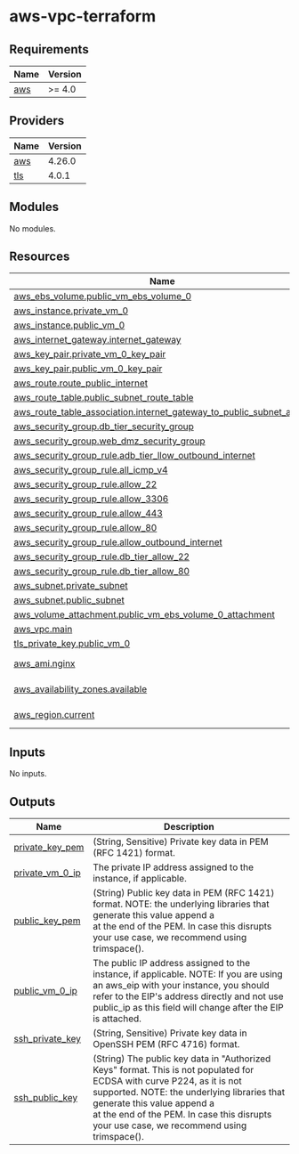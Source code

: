 # aws-vpc-terraform
<!-- BEGIN_TF_DOCS -->
## Requirements

| Name | Version |
|------|---------|
| <a name="requirement_aws"></a> [aws](#requirement\_aws) | >= 4.0 |

## Providers

| Name | Version |
|------|---------|
| <a name="provider_aws"></a> [aws](#provider\_aws) | 4.26.0 |
| <a name="provider_tls"></a> [tls](#provider\_tls) | 4.0.1 |

## Modules

No modules.

## Resources

| Name | Type |
|------|------|
| [aws_ebs_volume.public_vm_ebs_volume_0](https://registry.terraform.io/providers/hashicorp/aws/latest/docs/resources/ebs_volume) | resource |
| [aws_instance.private_vm_0](https://registry.terraform.io/providers/hashicorp/aws/latest/docs/resources/instance) | resource |
| [aws_instance.public_vm_0](https://registry.terraform.io/providers/hashicorp/aws/latest/docs/resources/instance) | resource |
| [aws_internet_gateway.internet_gateway](https://registry.terraform.io/providers/hashicorp/aws/latest/docs/resources/internet_gateway) | resource |
| [aws_key_pair.private_vm_0_key_pair](https://registry.terraform.io/providers/hashicorp/aws/latest/docs/resources/key_pair) | resource |
| [aws_key_pair.public_vm_0_key_pair](https://registry.terraform.io/providers/hashicorp/aws/latest/docs/resources/key_pair) | resource |
| [aws_route.route_public_internet](https://registry.terraform.io/providers/hashicorp/aws/latest/docs/resources/route) | resource |
| [aws_route_table.public_subnet_route_table](https://registry.terraform.io/providers/hashicorp/aws/latest/docs/resources/route_table) | resource |
| [aws_route_table_association.internet_gateway_to_public_subnet_assoc](https://registry.terraform.io/providers/hashicorp/aws/latest/docs/resources/route_table_association) | resource |
| [aws_security_group.db_tier_security_group](https://registry.terraform.io/providers/hashicorp/aws/latest/docs/resources/security_group) | resource |
| [aws_security_group.web_dmz_security_group](https://registry.terraform.io/providers/hashicorp/aws/latest/docs/resources/security_group) | resource |
| [aws_security_group_rule.adb_tier_llow_outbound_internet](https://registry.terraform.io/providers/hashicorp/aws/latest/docs/resources/security_group_rule) | resource |
| [aws_security_group_rule.all_icmp_v4](https://registry.terraform.io/providers/hashicorp/aws/latest/docs/resources/security_group_rule) | resource |
| [aws_security_group_rule.allow_22](https://registry.terraform.io/providers/hashicorp/aws/latest/docs/resources/security_group_rule) | resource |
| [aws_security_group_rule.allow_3306](https://registry.terraform.io/providers/hashicorp/aws/latest/docs/resources/security_group_rule) | resource |
| [aws_security_group_rule.allow_443](https://registry.terraform.io/providers/hashicorp/aws/latest/docs/resources/security_group_rule) | resource |
| [aws_security_group_rule.allow_80](https://registry.terraform.io/providers/hashicorp/aws/latest/docs/resources/security_group_rule) | resource |
| [aws_security_group_rule.allow_outbound_internet](https://registry.terraform.io/providers/hashicorp/aws/latest/docs/resources/security_group_rule) | resource |
| [aws_security_group_rule.db_tier_allow_22](https://registry.terraform.io/providers/hashicorp/aws/latest/docs/resources/security_group_rule) | resource |
| [aws_security_group_rule.db_tier_allow_80](https://registry.terraform.io/providers/hashicorp/aws/latest/docs/resources/security_group_rule) | resource |
| [aws_subnet.private_subnet](https://registry.terraform.io/providers/hashicorp/aws/latest/docs/resources/subnet) | resource |
| [aws_subnet.public_subnet](https://registry.terraform.io/providers/hashicorp/aws/latest/docs/resources/subnet) | resource |
| [aws_volume_attachment.public_vm_ebs_volume_0_attachment](https://registry.terraform.io/providers/hashicorp/aws/latest/docs/resources/volume_attachment) | resource |
| [aws_vpc.main](https://registry.terraform.io/providers/hashicorp/aws/latest/docs/resources/vpc) | resource |
| [tls_private_key.public_vm_0](https://registry.terraform.io/providers/hashicorp/tls/latest/docs/resources/private_key) | resource |
| [aws_ami.nginx](https://registry.terraform.io/providers/hashicorp/aws/latest/docs/data-sources/ami) | data source |
| [aws_availability_zones.available](https://registry.terraform.io/providers/hashicorp/aws/latest/docs/data-sources/availability_zones) | data source |
| [aws_region.current](https://registry.terraform.io/providers/hashicorp/aws/latest/docs/data-sources/region) | data source |

## Inputs

No inputs.

## Outputs

| Name | Description |
|------|-------------|
| <a name="output_private_key_pem"></a> [private\_key\_pem](#output\_private\_key\_pem) | (String, Sensitive) Private key data in PEM (RFC 1421) format. |
| <a name="output_private_vm_0_ip"></a> [private\_vm\_0\_ip](#output\_private\_vm\_0\_ip) | The private IP address assigned to the instance, if applicable. |
| <a name="output_public_key_pem"></a> [public\_key\_pem](#output\_public\_key\_pem) | (String) Public key data in PEM (RFC 1421) format. NOTE: the underlying libraries that generate this value append a <br> at the end of the PEM. In case this disrupts your use case, we recommend using trimspace(). |
| <a name="output_public_vm_0_ip"></a> [public\_vm\_0\_ip](#output\_public\_vm\_0\_ip) | The public IP address assigned to the instance, if applicable. NOTE: If you are using an aws\_eip with your instance, you should refer to the EIP's address directly and not use public\_ip as this field will change after the EIP is attached. |
| <a name="output_ssh_private_key"></a> [ssh\_private\_key](#output\_ssh\_private\_key) | (String, Sensitive) Private key data in OpenSSH PEM (RFC 4716) format. |
| <a name="output_ssh_public_key"></a> [ssh\_public\_key](#output\_ssh\_public\_key) | (String) The public key data in "Authorized Keys" format. This is not populated for ECDSA with curve P224, as it is not supported. NOTE: the underlying libraries that generate this value append a <br> at the end of the PEM. In case this disrupts your use case, we recommend using trimspace(). |
<!-- END_TF_DOCS -->